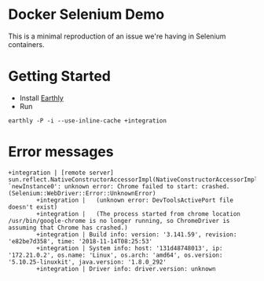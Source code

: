 # Docker Selenium Demo

This is a minimal reproduction of an issue we're having in Selenium containers.

# Getting Started

* Install [Earthly](https://earthly.dev/)
* Run 

```
earthly -P -i --use-inline-cache +integration
```

# Error messages

```
+integration | [remote server] sun.reflect.NativeConstructorAccessorImpl(NativeConstructorAccessorImpl.java):-2:in `newInstance0': unknown error: Chrome failed to start: crashed. (Selenium::WebDriver::Error::UnknownError)
        +integration |   (unknown error: DevToolsActivePort file doesn't exist)
        +integration |   (The process started from chrome location /usr/bin/google-chrome is no longer running, so ChromeDriver is assuming that Chrome has crashed.)
        +integration | Build info: version: '3.141.59', revision: 'e82be7d358', time: '2018-11-14T08:25:53'
        +integration | System info: host: '131d48748013', ip: '172.21.0.2', os.name: 'Linux', os.arch: 'amd64', os.version: '5.10.25-linuxkit', java.version: '1.8.0_292'
        +integration | Driver info: driver.version: unknown
```
